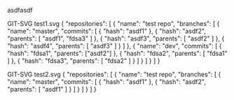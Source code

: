 asdfasdf

GIT-SVG
test1.svg
{
    "repositories": [
        {
            "name": "test repo",
            "branches": [
                {
                    "name": "master",
                    "commits": [
                        {
                            "hash": "asdf1"
                        },
                        {
                            "hash": "asdf2",
                            "parents": [ "asdf1", "fdsa3" ]
                        },
                        {
                            "hash": "asdf3",
                            "parents": [ "asdf2" ]
                        },
                        {
                            "hash": "asdf4",
                            "parents": [ "asdf3" ]
                        }
                    ]
                },
                {
                    "name": "dev",
                    "commits": [
                        {
                            "hash": "fdsa1",
                            "parents": ["asdf2"]
                        },
                        {
                            "hash": "fdsa2",
                            "parents": [ "fdsa1" ]
                        },
                        {
                            "hash": "fdsa3",
                            "parents": [ "fdsa2" ]
                        }
                    ]
                }
            ]
        }
    ]
}

GIT-SVG
test2.svg
{
    "repositories": [
        {
            "name": "test repo",
            "branches": [
                {
                    "name": "master",
                    "commits": [
                        {
                            "hash": "asdf1"
                        },
                        {
                            "hash": "asdf2",
                            "parents": [ "asdf1" ]
                        }
                    ]
                }
            ]
        }
    ]
}